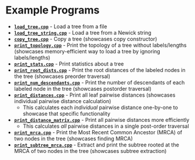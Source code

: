# Example Programs

* **[`load_tree.cpp`](load_tree.cpp)** - Load a tree from a file
* **[`load_tree_string.cpp`](load_tree_string.cpp)** - Load a tree from a Newick string
* **[`copy_tree.cpp`](copy_tree.cpp)** - Copy a tree (showcases copy constructor)
* **[`print_topology.cpp`](print_topology.cpp)** - Print the topology of a tree without labels/lengths (showcases memory-efficient way to load a tree by ignoring labels/lengths)
* **[`print_stats.cpp`](print_stats.cpp)** - Print statistics about a tree
* **[`print_root_dists.cpp`](print_root_dists.cpp)** - Print the root distances of the labeled nodes in the tree (showcases preorder traversal)
* **[`print_num_descendants.cpp`](print_num_descendants.cpp)** - Print the number of descendants of each labeled node in the tree (showcases postorder traversal)
* **[`print_distances.cpp`](print_distances.cpp)** - Print all leaf pairwise distances (showcases individual pairwise distance calculation)
    * This calculates each *individual* pairwise distance one-by-one to showcase that specific functionality
* **[`print_distance_matrix.cpp`](print_distance_matrix.cpp)** - Print all pairwise distances more efficiently
    * This calculates *all* pairwise distances in a single post-order traversal
* **[`print_mrca.cpp`](print_mrca.cpp)** - Print the Most Recent Common Ancestor (MRCA) of two nodes in the tree (showcases finding MRCA)
* **[`print_subtree_mrca.cpp`](print_subtree_mrca.cpp)** - Extract and print the subtree rooted at the MRCA of two nodes in the tree (showcases subtree extraction)
